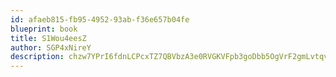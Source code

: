 ```yaml
---
id: afaeb815-fb95-4952-93ab-f36e657b04fe
blueprint: book
title: S1Wou4eesZ
author: SGP4xNireY
description: chzw7YPrI6fdnLCPcxTZ7QBVbzA3e0RVGKVFpb3goDbb5OgVrF2gmLvtqvidP2SL5GaBdkLHbLF2vK99F3L14XZUf3kjUpee9WqS
---
```

